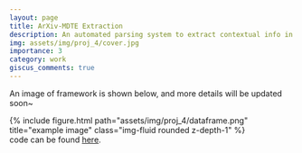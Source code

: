 ```yaml
---
layout: page
title: ArXiv-MDTE Extraction
description: An automated parsing system to extract contextual info in ArXiv.
img: assets/img/proj_4/cover.jpg
importance: 3
category: work
giscus_comments: true
---
```

An image of framework is shown below, and more details will be updated soon~
<div class="row">
    <div class="col-sm mt-3 mt-md-0">
        {% include figure.html path="assets/img/proj_4/dataframe.png" title="example image" class="img-fluid rounded z-depth-1" %}
    </div>
</div>
<div class="caption">
    code can be found <a href="https://github.com/MP-killer/arXiv-MDTE-key-word-extraction" style="text-decoration: underline; color: inherit;">here</a>.
</div>

